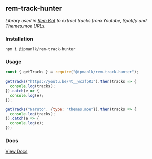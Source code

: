 ## rem-track-hunter
_Library used in [Rem Bot](https://github.com/lk-developers/Rem/) to extract tracks from Youtube, Spotify and Themes.moe URLs._

### Installation
```
npm i @ipmanlk/rem-track-hunter
```

### Usage
```javascript
const { getTracks } = require("@ipmanlk/rem-track-hunter");

getTracks("https://youtu.be/4t__wczfpRI").then(tracks => {
  console.log(tracks);
}).catch(e => {
  console.log(e);
});

getTracks("Naruto", {type: "themes.moe"}).then(tracks => {
  console.log(tracks);
}).catch(e => {
  console.log(e);
});

```
### Docs
[View Docs](https://ipmanlk.github.io/rem-track-hunter/)
